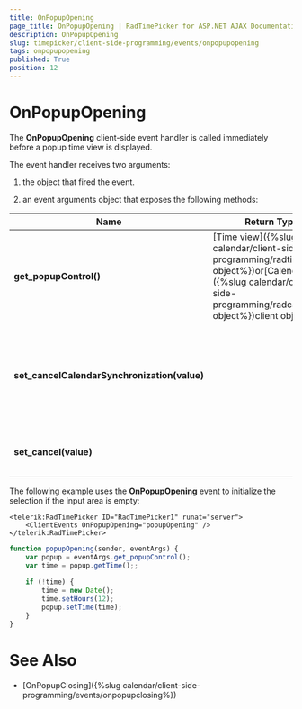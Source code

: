 ```yaml
---
title: OnPopupOpening
page_title: OnPopupOpening | RadTimePicker for ASP.NET AJAX Documentation
description: OnPopupOpening
slug: timepicker/client-side-programming/events/onpopupopening
tags: onpopupopening
published: True
position: 12
---
```


# OnPopupOpening



The **OnPopupOpening** client-side event handler is called immediately before a popup time view is displayed.


The event handler receives two arguments:

1. the object that fired the event.

1. an event arguments object that exposes the following methods:


| Name | Return Type | Arguments | Description |
| ------ | ------ | ------ | ------ |
| **get_popupControl()** |[Time view]({%slug calendar/client-side-programming/radtimeview-object%})or[Calendar]({%slug calendar/client-side-programming/radcalendar-object%})client object||Returns the client object for the time view or calendar that is about to be displayed.|
| **set_cancelCalendarSynchronization(value)** ||bool|Lets you prevent the popup control from synchronizing its value to the value in the input area.|
| **set_cancel(value)** ||bool|Lets you prevent the popup from appearing.|

The following example uses the **OnPopupOpening** event to initialize the selection if the input area is empty:

````ASPNET
<telerik:RadTimePicker ID="RadTimePicker1" runat="server">
    <ClientEvents OnPopupOpening="popupOpening" />
</telerik:RadTimePicker>
````
````JavaScript
function popupOpening(sender, eventArgs) {
	var popup = eventArgs.get_popupControl();
	var time = popup.getTime();;
	
	if (!time) {
		time = new Date();
		time.setHours(12);
		popup.setTime(time);
	}
}
````


# See Also

 * [OnPopupClosing]({%slug calendar/client-side-programming/events/onpopupclosing%})
